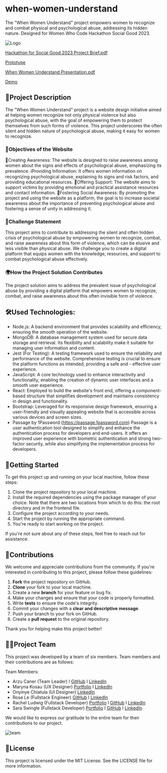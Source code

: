 # when-women-understand
The "When Women Understand" project empowers women to recognize and combat physical and psychological abuse, addressing its hidden nature. Designed for Women Who Code Hackathon Social Good 2023.

![Logo](https://github.com/arzucaner/when-women-understand/assets/108270415/392a8c03-aebb-4982-907f-d3fa1305f86a)


[Hackathon for Social Good 2023 Project Brief.pdf](https://github.com/arzucaner/when-women-understand/files/13062130/Hackathon.for.Social.Good.2023.Project.Brief.pdf)

[Prototype](https://www.youtube.com/watch?v=DYoxoSD74qA)

[When Women Understand Presentation.pdf](https://github.com/arzucaner/when-women-understand/files/13260709/When.Women.Understand.Presentation.pdf)

[Demo](https://www.youtube.com/watch?v=XOcTClDCNPI)



## 🌟Project Description
The "When Women Understand" project is a website design initiative aimed at helping women recognize not only physical violence but also psychological abuse, with the goal of empowering them to protect themselves from such forms of violence. This project underscores the often silent and hidden nature of psychological abuse, making it easy for women to recognize.

### 🎯Objectives of the Website
📢Creating Awareness: The website is designed to raise awareness among women about the signs and effects of psychological abuse, emphasizing its prevalence.
ℹ️Providing Information: It offers women information on recognizing psychological abuse, explaining its signs and risk factors, and providing educational resources.
🤝Offering Support: The website aims to support victims by providing emotional and practical assistance resources and
contact information.
🤲Fostering Social Awareness: By promoting the project and using the website as a platform, the goal is to increase societal awareness about the importance of preventing psychological abuse and 
fostering a sense of unity in addressing it.

### 🚀Challenge Statement 
This project aims to contribute to addressing the silent and often hidden crisis of psychological abuse by empowering women to recognize, combat, and raise awareness about this form of violence, which can be elusive and less visible than physical abuse. We challenge you to create a digital platform that equips women with the knowledge, resources, and support to combat psychological abuse effectively.

### 🌍How the Project Solution Contributes
The project solution aims to address the prevalent issue of psychological abuse by providing a digital platform that empowers women to recognize, combat, and raise awareness about this often invisible form of violence. 

## 🛠️Used Technologies:

- Node.js: A backend environment that provides scalability and efficiency, ensuring the smooth operation of the website.
- MongoDB: A database management system used for secure data storage and retrieval. Its flexibility and scalability make it suitable for managing user information and content.
- Jest (For Testing): A testing framework used to ensure the reliability and performance of the website. Comprehensive testing is crucial to ensure the platform functions as intended, providing a safe and - effective user experience.
- JavaScript: A core technology used to enhance interactivity and functionality, enabling the creation of dynamic user interfaces and a smooth user experience.
- React: Employed to build the website's front end, offering a component-based structure that simplifies development and maintains consistency in design and functionality.
- Bootstrap: Leveraged for its responsive design framework, ensuring a user-friendly and visually appealing website that is accessible across various devices and screen sizes.
- Passage by 1Password:(https://passage.1password.com) Passage is a user authentication tool designed to simplify and enhance the authentication process for developers and end-users. It offers an improved user experience with biometric authentication and strong two-factor security, while also simplifying the implementation process for developers.

## 🚀Getting Started

To get this project up and running on your local machine, follow these steps:

1. Clone the project repository to your local machine.
2. Install the required dependencies using the package manager of your choice.  Note that there are two locations from which to do this: the root directory and in the frontend file.
3. Configure the project according to your needs.
4. Start the project by running the appropriate command.
5. You're ready to start working on the project.

If you're not sure about any of these steps, feel free to reach out for assistance.

## 🤝Contributions

We welcome and appreciate contributions from the community. If you're interested in contributing to this project, please follow these guidelines:

1. **Fork** the project repository on GitHub.
2. **Clone** your fork to your local machine.
3. Create a new **branch** for your feature or bug fix.
4. Make your changes and ensure that your code is properly formatted.
5. Write **tests** to ensure the code's integrity.
6. Commit your changes with a **clear and descriptive message**.
7. Push your branch to your fork on GitHub.
8. Create a **pull request** to the original repository.

Thank you for helping make this project better!

## 🌟🤝Project Team
This project was developed by a team of six members. Team members and their contributions are as follows:

Team Members:
- Arzu Caner (Team Leader) I  [GitHub](https://github.com/arzucaner) I [LinkedIn](https://www.linkedin.com/in/arzucaner/)
- Maryna Kosau (UX Designer) [Portfolio](https://uxfol.io/marynakosau) I [LinkedIn](https://www.linkedin.com/in/maryna-kosau)
- Onyinye Chiatula (UI Designer) [LinkedIn](https://www.linkedin.com/in/onyinye-chiatula-64b9931a1/)
- Rose Le (Fullstack Engineer) [GitHub](https://github.com/rose-codes) I [LinkedIn](https://www.linkedin.com/in/rhle/)
- Rachel Ludwig (Fullstack Developer) [Portfolio](https://raeludwig.github.io/Raes-portfolio/) I [GitHub](https://github.com/Raeludwig) I [LinkedIn](https://www.linkedin.com/in/raeludwig/)
- Sara Swingle (Fullstack Developer) [Portfolio](http://www.saraswingle.com/) I [GitHub](https://github.com/swingleSara) I [LinkedIn](https://www.linkedin.com/in/swingle-sara/)
  
We would like to express our gratitude to the entire team for their contributions to our project.

![team](https://github.com/arzucaner/when-women-understand/assets/108270415/9ec19904-640b-42ce-ad81-d6383e79c272)



## 📜License
This project is licensed under the MIT License. See the LICENSE file for more information.
